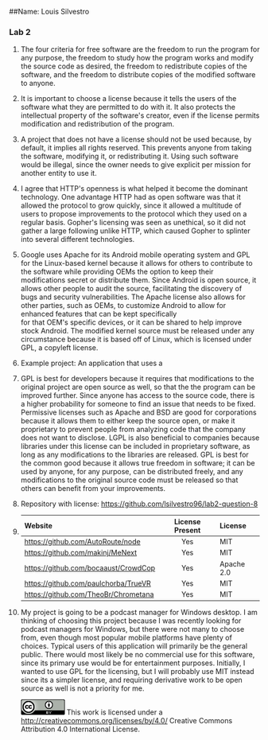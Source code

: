 ##Name: Louis Silvestro
### Lab 2
1. The four criteria for free software are the freedom to run the program for any purpose, 
   the freedom to study how the program works and modify the source code as desired, the freedom to redistribute 
   copies of the software, and the freedom to distribute copies of the modified software to anyone.

2. It is important to choose a license because it tells the users of the software what they are permitted to do with it.
   It also protects the intellectual property of the software's creator, even if the license permits modification and redistribution of the 
   program.

3. A project that does not have a license should not be used because, by default, it implies all rights reserved. This prevents anyone from
   taking the software, modifying it, or redistributing it. Using such software would be illegal, since the owner needs to give explicit per
   mission for another entity to use it.

4. I agree that HTTP's openness is what helped it become the dominant technology. One advantage HTTP had as open software was that it
   allowed the protocol to grow quickly, since it allowed a multitude of users to propose improvements to the protocol which they used
   on a regular basis. Gopher's licensing was seen as unethical, so it did not gather a large following unlike HTTP, which caused 
   Gopher to splinter into several different technologies.

5. Google uses Apache for its Android mobile operating system and GPL for the Linux-based kernel because it allows for others to contribute 
   to the software while providing OEMs the option to keep their modifications secret or distribute them. Since Android is open source, 
   it allows other people to audit the source, facilitating the discovery of bugs and security vulnerabilities. The Apache license also 
   allows for other parties, such as OEMs, to customize Android to allow for enhanced features that can be kept specifically  
   for that OEM's specific devices, or it can be shared to help improve stock Android. The modified kernel source must be released 
   under any circumstance because it is based off of Linux, which is licensed under GPL, a copyleft license.

6. Example project: An application that uses a

7. GPL is best for developers because it requires that modifications to the original project are open source as well, so that the
   the program can be improved further. Since anyone has access to the source code, there is a higher probability for someone to find
   an issue that needs to be fixed. Permissive licenses such as Apache and BSD are good for corporations because it allows them to either
   keep the source open, or make it proprietary to prevent people from analyzing code that the company does not want to disclose. LGPL is
   also beneficial to companies because libraries under this license can be included in proprietary software, as long as any modifications
   to the libraries are released. GPL is best for the common good because it allows true freedom in software; it can be used by anyone, for
   any purpose, can be distributed freely, and any modifications to the original source code must be released so that others can benefit
   from your improvements.

8. Repository with license: https://github.com/lsilvestro96/lab2-question-8

9. | Website                            | License Present | License   |
   |------------------------------------|:---------------:|-----------|
   |https://github.com/AutoRoute/node   |Yes			  |MIT		  |
   |https://github.com/makinj/MeNext    |Yes			  |MIT        |
   |https://github.com/bocaaust/CrowdCop|Yes			  |Apache 2.0 |
   |https://github.com/paulchorba/TrueVR|Yes			  |MIT		  |
   |https://github.com/TheoBr/Chrometana|Yes 			  |MIT		  |

10. My project is going to be a podcast manager for Windows desktop. I am thinking of choosing this project because I was recently looking
    for podcast managers for Windows, but there were not many to choose from, even though most popular mobile platforms have plenty of 
    choices. Typical users of this application will primarily be the general public. There would most likely be no commercial use 
	for this software, since its primary use would be for entertainment purposes. Initially, I wanted to use GPL for the licensing, 
	but I will probably use MIT instead since its a simpler license, and requiring derivative work to be open source as well is not
	a priority for me. 

	![cc logo](images/cc.png) This work is licensed under a http://creativecommons.org/licenses/by/4.0/ Creative Commons Attribution 4.0 International License.

